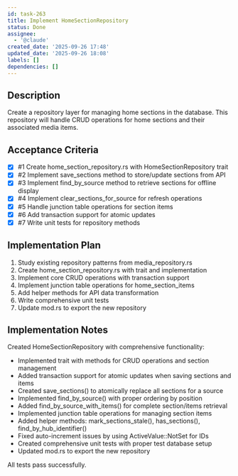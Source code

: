 ```yaml
---
id: task-263
title: Implement HomeSectionRepository
status: Done
assignee:
  - '@claude'
created_date: '2025-09-26 17:48'
updated_date: '2025-09-26 18:08'
labels: []
dependencies: []
---
```


## Description

Create a repository layer for managing home sections in the database. This repository will handle CRUD operations for home sections and their associated media items.

## Acceptance Criteria
<!-- AC:BEGIN -->
- [x] #1 Create home_section_repository.rs with HomeSectionRepository trait
- [x] #2 Implement save_sections method to store/update sections from API
- [x] #3 Implement find_by_source method to retrieve sections for offline display
- [x] #4 Implement clear_sections_for_source for refresh operations
- [x] #5 Handle junction table operations for section items
- [x] #6 Add transaction support for atomic updates
- [x] #7 Write unit tests for repository methods
<!-- AC:END -->


## Implementation Plan

1. Study existing repository patterns from media_repository.rs
2. Create home_section_repository.rs with trait and implementation
3. Implement core CRUD operations with transaction support
4. Implement junction table operations for home_section_items
5. Add helper methods for API data transformation
6. Write comprehensive unit tests
7. Update mod.rs to export the new repository

## Implementation Notes

Created HomeSectionRepository with comprehensive functionality:

- Implemented trait with methods for CRUD operations and section management
- Added transaction support for atomic updates when saving sections and items
- Created save_sections() to atomically replace all sections for a source
- Implemented find_by_source() with proper ordering by position
- Added find_by_source_with_items() for complete section/items retrieval
- Implemented junction table operations for managing section items
- Added helper methods: mark_sections_stale(), has_sections(), find_by_hub_identifier()
- Fixed auto-increment issues by using ActiveValue::NotSet for IDs
- Created comprehensive unit tests with proper test database setup
- Updated mod.rs to export the new repository

All tests pass successfully.
